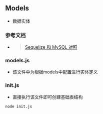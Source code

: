 
## Models
- 数据实体

### 参考文档
- > [Sequelize 和 MySQL 对照](https://segmentfault.com/a/1190000003987871)

### models.js
- 该文件中为根据models中配置进行实体定义

### init.js
- 直接执行该文件即可创建基础表结构
```
node init.js
```
